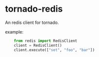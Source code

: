 tornado-redis
================================

An redis client for tornado.

example:
```python
    from redis import RedisClient
    client = RedisClient()
    client.execute(["set", "foo", "bar"])
```
